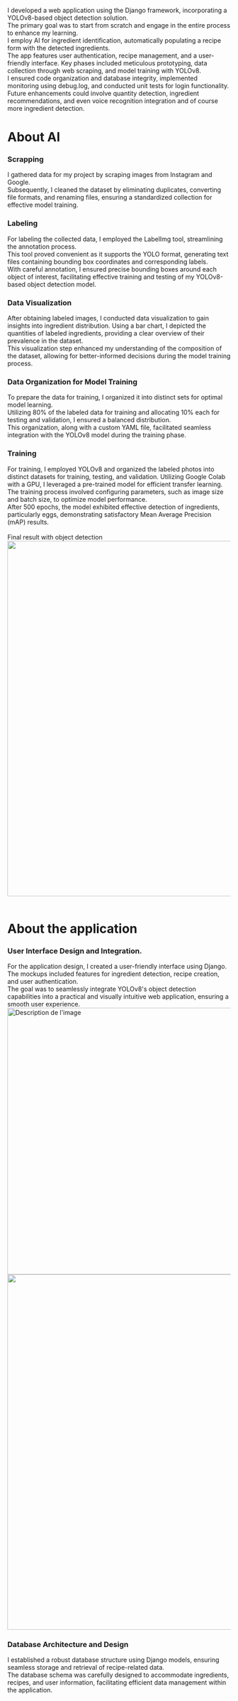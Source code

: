 I developed a web application using the Django framework, incorporating a YOLOv8-based object detection solution.  
The primary goal was to start from scratch and engage in the entire process to enhance my learning.  
I employ AI for ingredient identification, automatically populating a recipe form with the detected ingredients.  
The app features user authentication, recipe management, and a user-friendly interface. Key phases included meticulous prototyping, data collection through web scraping, and model training with YOLOv8.  
I ensured code organization and database integrity, implemented monitoring using debug.log, and conducted unit tests for login functionality.  
Future enhancements could involve quantity detection, ingredient recommendations, and even voice recognition integration and of course more ingredient detection.  

# About AI

### Scrapping
I gathered data for my project by scraping images from Instagram and Google.   
Subsequently, I cleaned the dataset by eliminating duplicates, converting file formats, and renaming files, ensuring a standardized collection for effective model training.  


### Labeling
For labeling the collected data, I employed the LabelImg tool, streamlining the annotation process.  
This tool proved convenient as it supports the YOLO format, generating text files containing bounding box coordinates and corresponding labels.   
With careful annotation, I ensured precise bounding boxes around each object of interest, facilitating effective training and testing of my YOLOv8-based object detection model.  

### Data Visualization
After obtaining labeled images, I conducted data visualization to gain insights into ingredient distribution. Using a bar chart, I depicted the quantities of labeled ingredients, providing a clear overview of their prevalence in the dataset.   
This visualization step enhanced my understanding of the composition of the dataset, allowing for better-informed decisions during the model training process.  

### Data Organization for Model Training
To prepare the data for training, I organized it into distinct sets for optimal model learning.   
Utilizing 80% of the labeled data for training and allocating 10% each for testing and validation, I ensured a balanced distribution.   
This organization, along with a custom YAML file, facilitated seamless integration with the YOLOv8 model during the training phase.  

### Training
For training, I employed YOLOv8 and organized the labeled photos into distinct datasets for training, testing, and validation. Utilizing Google Colab with a GPU, I leveraged a pre-trained model for efficient transfer learning.  
The training process involved configuring parameters, such as image size and batch size, to optimize model performance.    
After 500 epochs, the model exhibited effective detection of ingredients, particularly eggs, demonstrating satisfactory Mean Average Precision (mAP) results.  
<br>Final result with object detection
<img src="https://github.com/Deville64/food_detection/assets/62333333/800c942f-5119-44e3-a6d7-39c13e81b836" width="800px">
<br>
<br>



# About the application

### User Interface Design and Integration. 
For the application design, I created a user-friendly interface using Django. The mockups included features for ingredient detection, recipe creation, and user authentication.  
The goal was to seamlessly integrate YOLOv8's object detection capabilities into a practical and visually intuitive web application, ensuring a smooth user experience.  
<img src="https://github.com/Deville64/food_detection/assets/62333333/3b1f83f1-75d1-4462-8654-53be3face38f" width="600" alt="Description de l'image">
<img src="https://github.com/Deville64/food_detection/assets/62333333/89c85811-469e-43f8-913e-0b6c572d9ea0" width="800px">


### Database Architecture and Design
I established a robust database structure using Django models, ensuring seamless storage and retrieval of recipe-related data.  
The database schema was carefully designed to accommodate ingredients, recipes, and user information, facilitating efficient data management within the application.  

